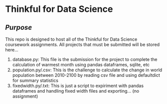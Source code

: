 # **Thinkful for Data Science**

## ***Purpose***
This repo is designed to host all of the Thinkful for Data Science coursework assignments. All projects that must be submitted will be stored here...

1. database.py: This file is the submission for the project to complete the calculation of warmest month using pandas dataframes, sqlite, etc
2. population.py/.csv: This is the challenge to calculate the change in world population between 2010-2100 by reading csv file and using defaultdict for summary statistics
3. fixedwidth.py/.txt: This is just a script to expiriment with pandas dataframes and handling fixed width files and exporting... (no assignment)

